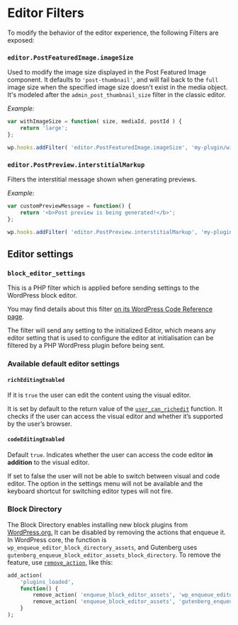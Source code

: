 # Editor Filters

To modify the behavior of the editor experience, the following Filters are exposed:

### `editor.PostFeaturedImage.imageSize`

Used to modify the image size displayed in the Post Featured Image component. It defaults to `'post-thumbnail'`, and will fail back to the `full` image size when the specified image size doesn't exist in the media object. It's modeled after the `admin_post_thumbnail_size` filter in the classic editor.

_Example:_

```js
var withImageSize = function( size, mediaId, postId ) {
	return 'large';
};

wp.hooks.addFilter( 'editor.PostFeaturedImage.imageSize', 'my-plugin/with-image-size', withImageSize );
```

### `editor.PostPreview.interstitialMarkup`

Filters the interstitial message shown when generating previews.

_Example:_

```js
var customPreviewMessage = function() {
    return '<b>Post preview is being generated!</b>';
};

wp.hooks.addFilter( 'editor.PostPreview.interstitialMarkup', 'my-plugin/custom-preview-message', customPreviewMessage );
```

## Editor settings

### `block_editor_settings`
This is a PHP filter which is applied before sending settings to the WordPress block editor.

You may find details about this filter [on its WordPress Code Reference page](https://developer.wordpress.org/reference/hooks/block_editor_settings/).

The filter will send any setting to the initialized Editor, which means any editor setting that is used to configure the editor at initialisation can be filtered by a PHP WordPress plugin before being sent. 

### Available default editor settings

#### `richEditingEnabled`
If it is `true` the user can edit the content using the visual editor.

It is set by default to the return value of the [`user_can_richedit`](https://developer.wordpress.org/reference/functions/user_can_richedit/) function. It checks if the user can access the visual editor and whether it’s supported by the user’s browser.


#### `codeEditingEnabled`
Default `true`. Indicates whether the user can access the code editor **in addition** to the visual editor.

If set to false the user will not be able to switch between visual and code editor. The option in the settings menu will not be available and the keyboard shortcut for switching editor types will not fire.

### Block Directory

The Block Directory enables installing new block plugins from [WordPress.org.](https://wordpress.org/plugins/browse/block/) It can be disabled by removing the actions that enqueue it. In WordPress core, the function is `wp_enqueue_editor_block_directory_assets`, and Gutenberg uses `gutenberg_enqueue_block_editor_assets_block_directory`. To remove the feature, use [`remove_action`,](https://developer.wordpress.org/reference/functions/remove_action/) like this:

```php
add_action(
	'plugins_loaded',
	function() {
		remove_action( 'enqueue_block_editor_assets', 'wp_enqueue_editor_block_directory_assets' );
		remove_action( 'enqueue_block_editor_assets', 'gutenberg_enqueue_block_editor_assets_block_directory' );
	}
);
```
